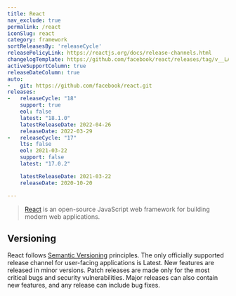 ```yaml
---
title: React
nav_exclude: true
permalink: /react
iconSlug: react
category: framework
sortReleasesBy: 'releaseCycle'
releasePolicyLink: https://reactjs.org/docs/release-channels.html
changelogTemplate: https://github.com/facebook/react/releases/tag/v__LATEST__
activeSupportColumn: true
releaseDateColumn: true
auto:
-   git: https://github.com/facebook/react.git
releases:
-   releaseCycle: "18"
    support: true
    eol: false
    latest: "18.1.0"
    latestReleaseDate: 2022-04-26
    releaseDate: 2022-03-29
-   releaseCycle: "17"
    lts: false
    eol: 2021-03-22
    support: false
    latest: "17.0.2"

    latestReleaseDate: 2021-03-22
    releaseDate: 2020-10-20

---
```


> [React](https://reactjs.org/) is an open-source JavaScript web framework for building modern web applications.

## Versioning

React follows [Semantic Versioning](https://semver.org/) principles. The only officially supported release channel for user-facing applications is Latest. New features are released in minor versions. Patch releases are made only for the most critical bugs and security vulnerabilities. Major releases can also contain new features, and any release can include bug fixes.
